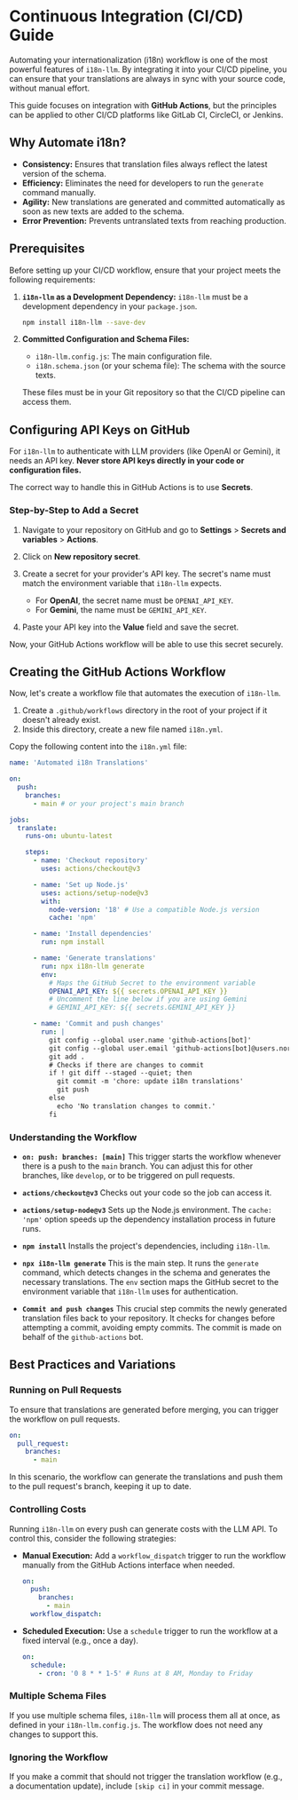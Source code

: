  # Continuous Integration (CI/CD) Guide

Automating your internationalization (i18n) workflow is one of the most powerful features of `i18n-llm`. By integrating it into your CI/CD pipeline, you can ensure that your translations are always in sync with your source code, without manual effort.

This guide focuses on integration with **GitHub Actions**, but the principles can be applied to other CI/CD platforms like GitLab CI, CircleCI, or Jenkins.

## Why Automate i18n?

- **Consistency:** Ensures that translation files always reflect the latest version of the schema.
- **Efficiency:** Eliminates the need for developers to run the `generate` command manually.
- **Agility:** New translations are generated and committed automatically as soon as new texts are added to the schema.
- **Error Prevention:** Prevents untranslated texts from reaching production.


## Prerequisites

Before setting up your CI/CD workflow, ensure that your project meets the following requirements:

1.  **`i18n-llm` as a Development Dependency:**
    `i18n-llm` must be a development dependency in your `package.json`.

    ```bash
    npm install i18n-llm --save-dev
    ```

2.  **Committed Configuration and Schema Files:**
    - `i18n-llm.config.js`: The main configuration file.
    - `i18n.schema.json` (or your schema file): The schema with the source texts.

    These files must be in your Git repository so that the CI/CD pipeline can access them.

## Configuring API Keys on GitHub

For `i18n-llm` to authenticate with LLM providers (like OpenAI or Gemini), it needs an API key. **Never store API keys directly in your code or configuration files.**

The correct way to handle this in GitHub Actions is to use **Secrets**.

### Step-by-Step to Add a Secret

1.  Navigate to your repository on GitHub and go to **Settings** > **Secrets and variables** > **Actions**.
2.  Click on **New repository secret**.
3.  Create a secret for your provider's API key. The secret's name must match the environment variable that `i18n-llm` expects.

    -   For **OpenAI**, the secret name must be `OPENAI_API_KEY`.
    -   For **Gemini**, the name must be `GEMINI_API_KEY`.

4.  Paste your API key into the **Value** field and save the secret.

Now, your GitHub Actions workflow will be able to use this secret securely.


## Creating the GitHub Actions Workflow

Now, let's create a workflow file that automates the execution of `i18n-llm`.

1.  Create a `.github/workflows` directory in the root of your project if it doesn't already exist.
2.  Inside this directory, create a new file named `i18n.yml`.

Copy the following content into the `i18n.yml` file:

```yaml
name: 'Automated i18n Translations'

on:
  push:
    branches:
      - main # or your project's main branch

jobs:
  translate:
    runs-on: ubuntu-latest

    steps:
      - name: 'Checkout repository'
        uses: actions/checkout@v3

      - name: 'Set up Node.js'
        uses: actions/setup-node@v3
        with:
          node-version: '18' # Use a compatible Node.js version
          cache: 'npm'

      - name: 'Install dependencies'
        run: npm install

      - name: 'Generate translations'
        run: npx i18n-llm generate
        env:
          # Maps the GitHub Secret to the environment variable
          OPENAI_API_KEY: ${{ secrets.OPENAI_API_KEY }}
          # Uncomment the line below if you are using Gemini
          # GEMINI_API_KEY: ${{ secrets.GEMINI_API_KEY }}

      - name: 'Commit and push changes'
        run: |
          git config --global user.name 'github-actions[bot]'
          git config --global user.email 'github-actions[bot]@users.noreply.github.com'
          git add .
          # Checks if there are changes to commit
          if ! git diff --staged --quiet; then
            git commit -m 'chore: update i18n translations'
            git push
          else
            echo 'No translation changes to commit.'
          fi
```


### Understanding the Workflow

- **`on: push: branches: [main]`**
  This trigger starts the workflow whenever there is a push to the `main` branch. You can adjust this for other branches, like `develop`, or to be triggered on pull requests.

- **`actions/checkout@v3`**
  Checks out your code so the job can access it.

- **`actions/setup-node@v3`**
  Sets up the Node.js environment. The `cache: 'npm'` option speeds up the dependency installation process in future runs.

- **`npm install`**
  Installs the project's dependencies, including `i18n-llm`.

- **`npx i18n-llm generate`**
  This is the main step. It runs the `generate` command, which detects changes in the schema and generates the necessary translations. The `env` section maps the GitHub secret to the environment variable that `i18n-llm` uses for authentication.

- **`Commit and push changes`**
  This crucial step commits the newly generated translation files back to your repository. It checks for changes before attempting a commit, avoiding empty commits. The commit is made on behalf of the `github-actions` bot.

## Best Practices and Variations

### Running on Pull Requests

To ensure that translations are generated before merging, you can trigger the workflow on pull requests.

```yaml
on:
  pull_request:
    branches:
      - main
```

In this scenario, the workflow can generate the translations and push them to the pull request's branch, keeping it up to date.

### Controlling Costs

Running `i18n-llm` on every push can generate costs with the LLM API. To control this, consider the following strategies:

- **Manual Execution:** Add a `workflow_dispatch` trigger to run the workflow manually from the GitHub Actions interface when needed.

  ```yaml
  on:
    push:
      branches:
        - main
    workflow_dispatch:
  ```

- **Scheduled Execution:** Use a `schedule` trigger to run the workflow at a fixed interval (e.g., once a day).

  ```yaml
  on:
    schedule:
      - cron: '0 8 * * 1-5' # Runs at 8 AM, Monday to Friday
  ```

### Multiple Schema Files

If you use multiple schema files, `i18n-llm` will process them all at once, as defined in your `i18n-llm.config.js`. The workflow does not need any changes to support this.

### Ignoring the Workflow

If you make a commit that should not trigger the translation workflow (e.g., a documentation update), include `[skip ci]` in your commit message.

